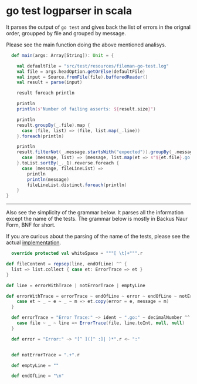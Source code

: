 # go test logparser in scala

It parses the output of `go test` and gives back the list of errors in the orignal order, groupped by file and grouped by message.

Please see the main function doing the above mentioned analisys.
```scala
  def main(args: Array[String]): Unit = {

    val defaultFile = "src/test/resources/fileman-go-test.log"
    val file = args.headOption.getOrElse(defaultFile)
    val input = Source.fromFile(file).bufferedReader()
    val result = parse(input)

    result foreach println

    println
    println(s"Number of failing asserts: ${result.size}")

    println
    result.groupBy(_.file).map {
      case (file, list) => (file, list.map(_.line))
    }.foreach(println)

    println
    result.filterNot(_.message.startsWith("expected")).groupBy(_.message).map {
      case (message, list) => (message, list.map(et => s"${et.file}.go:${et.line}"))
    }.toList.sortBy(_._1).reverse.foreach {
      case (message, fileLineList) =>
        println
        println(message)
        fileLineList.distinct.foreach(println)
    }
}
```

---

Also see the simplicity of the grammar below. It parses all the information except the name of the tests. The grammar
below is mostly in Backus Naur Form, BNF for short.

If you are curious about the parsing of the name of the tests, please see the
actual [implementation](src/main/scala/log/parser/go/GoTestLogParser.scala).

```scala
  override protected val whiteSpace = """[ \t]+""".r

def fileContent = repsep(line, endOfLine) ^^ {
  list => list.collect { case et: ErrorTrace => et }
}

def line = errorWithTrace | notErrorTrace | emptyLine

def errorWithTrace = errorTrace ~ endOfLine ~ error ~ endOfLine ~ notErrorTrace ^^ {
    case et ~ _ ~ e ~ _ ~ m => et.copy(error = e, message = m)
  }

  def errorTrace = "Error Trace:" ~> ident ~ ".go:" ~ decimalNumber ^^ {
    case file ~ _ ~ line => ErrorTrace(file, line.toInt, null, null)
  }

  def error = "Error:" ~> "[^ ]([^ :]| )*".r <~ ":"


  def notErrorTrace = ".+".r

  def emptyLine = ""

  def endOfLine = "\n"
```
